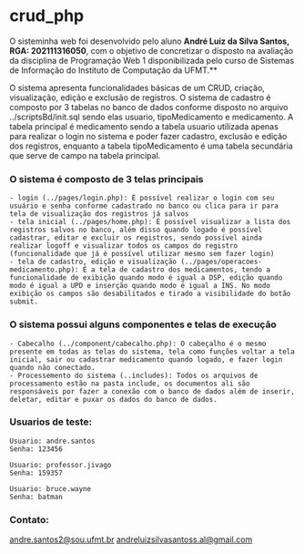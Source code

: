 
# crud_php

O sisteminha web foi desenvolvido pelo aluno **André Luiz da Silva Santos, RGA: 202111316050**, com o objetivo de concretizar o disposto na avaliação da disciplina de Programação Web 1 disponibilizada pelo curso de Sistemas de Informação do Instituto de Computação da UFMT.**

O sistema apresenta funcionalidades básicas de um CRUD, criação, visualização, edição e exclusão de registros. O sistema de cadastro é composto por 3 tabelas no banco de dados conforme disposto no arquivo ../scriptsBd/init.sql sendo elas usuario, tipoMedicamento e medicamento. A tabela principal é medicamento sendo a tabela usuario utilizada apenas para realizar o login no sistema e poder fazer cadastro, exclusão e edição dos registros, enquanto a tabela tipoMedicamento é uma tabela secundária que serve de campo na tabela principal.

### O sistema é composto de 3 telas principais
	- login (../pages/login.php): É possível realizar o login com seu usuário e senha conforme cadastrado no banco ou clica para ir para tela de visualização dos registros já salvos
	- tela inicial (../pages/home.php): É possível visualizar a lista dos registros salvos no banco, além disso quando logado é possível cadastrar, editar e excluir os registros, sendo possível ainda realizar logoff e visualizar todos os campos do registro (funcionalidade que já é possível utilizar mesmo sem fazer login)
	- tela de cadastro, edição e visualização (../pages/operacoes-medicamento.php): É a tela de cadastro dos medicamentos, tendo a funcionalidade de exibição quando modo é igual a DSP, edição quando modo é igual a UPD e inserção quando modo é igual a INS. No modo exibição os campos são desabilitados e tirado a visibilidade do botão submit.
	
### O sistema possui alguns componentes e telas de execução
	- Cabecalho (../component/cabecalho.php): O cabeçalho é o mesmo presente em todas as telas do sistema, tela como funções voltar a tela inicial, sair ou cadastrar medicamento quando logado, e fazer login quando não conectado.
	- Processemento do sistema (..includes): Todos os arquivos de processamento estão na pasta include, os documentos ali são responsáveis por fazer a conexão com o banco de dados além de inserir, deletar, editar e puxar os dados do banco de dados.

### Usuarios de teste:
	Usuario: andre.santos
	Senha: 123456
	
	Usuario: professor.jivago
	Senha: 159357

	Usuario: bruce.wayne
	Senha: batman
	


### Contato: 
   andre.santos2@sou.ufmt.br
	 andreluizsilvasantoss.al@gmail.com

